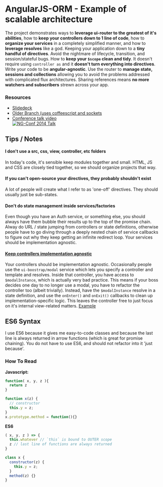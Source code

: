 AngularJS-ORM - Example of scalable architecture
=============

The project demonstrates ways to **leverage ui-router to the greatest of it's abilities**, how to **keep your controllers down to 1 line of code**, how to **organize your services** in a completely simplified manner, and how to **leverage resolves** like a god. Keeping your application down to a **tiny handful of directives**. Avoid the nightmare of lifecycle, transition, and session/stateful bugs. How to **keep your `$scope` clean and tidy**. It doesn't require using `controller as` and it **doesn't turn everything into directives**. Write your code to be **angular-agnostic**. Use the router to **manage state, sessions and collections** allowing you to avoid the problems addressed with complicated flux architectures. Sharing references means **no more watchers and subscribers** strewn across your app.



### Resources

* [Slidedeck](http://slid.es/proloser/angularjs-orm)
* [Older Branch (uses coffeescript and sockets](https://github.com/ProLoser/AngularJS-ORM/tree/coffee-sockets)
* [Conference talk video](http://www.youtube.com/watch?v=Iw-3qgG_ipU)  
[![NG-Conf 2014 Talk](http://i1.ytimg.com/vi/Iw-3qgG_ipU/0.jpg)](http://www.youtube.com/watch?v=Iw-3qgG_ipU)


Tips / Notes
-----

#### **I don't use a src, css, view, controller, etc folders**  
In today's code, it's sensible keep modules together and small. HTML, JS and CSS are closely tied together, so we should organize projects that way.

#### **If you can't open-source your directives, they probably shouldn't exist**  
A lot of people will create what I refer to as 'one-off' directives. They should usually just be sub-states.

#### **Don't do state management inside services/factories**  
Even though you have an Auth service, or something else, you should always have them bubble their results up to the top of the promise chain. Alway do URL / state jumping from controllers or state definitions, otherwise people have to go diving through a deeply nested chain of service callbacks to figure out why they keep getting an infinite redirect loop. Your services should be implementation agnostic.

#### **[Keep controllers implementation agnostic](https://github.com/ProLoser/AngularJS-ORM/blob/62ce345d6b6152a332562d58b0ec73d194ca3d8c/modules/Authentication/Login.js#L28-L37)**  
Your controllers should be implementation agnostic. Occasionally people use the `ui-boostrap/modal` service which lets you specify a controller and template and resolves. Inside that controller, you have access to `$modalInstance`, which is actually very bad practice. This means if your boss decides one day to no longer use a modal, you have to refactor the controller too (albeit trivially). Instead, have the `$modalInstance` resolve in a state definition, and use the `onEnter()` and `onExit()` callbacks to clean up implementation-specific logic. This leaves the controller free to just focus on it's internal view-related matters. [Example](https://github.com/ProLoser/AngularJS-ORM/blob/62ce345d6b6152a332562d58b0ec73d194ca3d8c/modules/Authentication/Login.js#L28-L37)

ES6 Syntax
------------

I use ES6 because it gives me easy-to-code classes and because the last line is always returned in arrow functions (which is great for promise chaining). You do not have to use ES6, and should not refactor into it 'just because'.

### How To Read

**Javascript:**
```js
function( x, y, z ){
  return z
}

function x(z) {
  // constructor
  this.y = z;
}
x.prototype.method = function(){}
```
**ES6**
```js
( x, y, z ) => {
  this.whatever // `this` is bound to OUTER scope
  z // last line of functions are always returned
}

class x {
  constructor(z) {
    this.y = z;
  }
  method(z) {}
}
```
